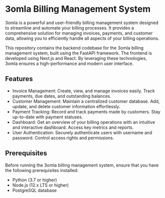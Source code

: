 # 3omla Billing Management System
3omla is a powerful and user-friendly billing management system designed to streamline and automate your billing processes. It provides a comprehensive solution for managing invoices, payments, and customer data, allowing you to efficiently handle all aspects of your billing operations.

This repository contains the backend codebase for the 3omla billing management system, built using the FastAPI framework. The frontend is developed using Next.js and React. By leveraging these technologies, 3omla ensures a high-performance and modern user interface.

## Features
- Invoice Management: Create, view, and manage invoices easily. Track payments, due dates, and outstanding balances.
- Customer Management: Maintain a centralized customer database. Add, update, and delete customer information effortlessly.
- Payment Tracking: Record and track payments made by customers. Stay up-to-date with payment statuses.
- Dashboard: Get an overview of your billing operations with an intuitive and interactive dashboard. Access key metrics and reports.
- User Authentication: Securely authenticate users with username and password. Control access rights and permissions.

## Prerequisites
Before running the 3omla billing management system, ensure that you have the following prerequisites installed:
- Python (3.7 or higher)
- Node.js (12.x LTS or higher)
- PostgreSQL database
